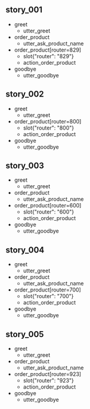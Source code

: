 ## story_001
* greet
   - utter_greet
* order_product
   - utter_ask_product_name
* order_product[router=829]
   - slot{"router": "829"}
   - action_order_product
* goodbye
   - utter_goodbye
## story_002
* greet
   - utter_greet
* order_product[router=800]
   - slot{"router": "800"}
   - action_order_product
* goodbye
   - utter_goodbye
## story_003
* greet
   - utter_greet
* order_product
   - utter_ask_product_name
* order_product[router=600]
   - slot{"router": "600"}
   - action_order_product
* goodbye
   - utter_goodbye
## story_004
* greet
   - utter_greet
* order_product
   - utter_ask_product_name
* order_product[router=700]
   - slot{"router": "700"}
   - action_order_product
* goodbye
   - utter_goodbye
## story_005
* greet
   - utter_greet
* order_product
   - utter_ask_product_name
* order_product[router=923]
   - slot{"router": "923"}
   - action_order_product
* goodbye
   - utter_goodbye
